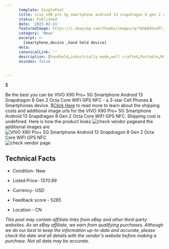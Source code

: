 ```yaml
---
      template: SinglePost
      title: vivo x90 pro 5g smartphone android 13 snapdragon 8 gen 2 octa core wifi gps nfc
      status: Published
      date: '2023-02-11'
      featuredImage: https://i.ebayimg.com/thumbs/images/g/Y60AAOSw1PljgYgC/s-l225.jpg
      category: 'News'
      excerpt: >-
        [smartphone,device ,hand held device]
      meta:
      canonicalLink: ''
      description: [handheld,industrially made,well crafted,Portable,Mobile,Compact,Convenient,Lightweight,Maneuverable,Man-portable,Miniature,Carriable,Hand-held,Light,Holdable,Transportable,Mobile device,Pocket-sized,On-the-go,Wireless,Cordless,Compact size,Convenient size, smartphone,device ,hand held device]
      noindex: false
      
        
---
```

$

Be the best you can be VIVO X90 Pro+ 5G Smartphone Android 13 Snapdragon 8 Gen 2 Octa Core WIFI GPS NFC - a 3-star Cell Phones & Smartphones device.
$[Click Here](https://www.ebay.com/itm/165798609068?hash=item269a5e00ac%3Ag%3AY60AAOSw1PljgYgC&mkevt=1&mkcid=1&mkrid=711-53200-19255-0&campid=%253CePNCampaignId%253E&customid=%253CreferenceId%253E&toolid=10049) to read more to learn about the shipping costs and additional image urls for the VIVO X90 Pro+ 5G Smartphone Android 13 Snapdragon 8 Gen 2 Octa Core WIFI GPS NFC. Shipping cost is undefined. Here is how the product looks ![check vendor page](https://i.ebayimg.com/thumbs/images/g/Y60AAOSw1PljgYgC/s-l225.jpg)and the additional images are![VIVO X90 Pro+ 5G Smartphone Android 13 Snapdragon 8 Gen 2 Octa Core WIFI GPS NFC](https://i.ebayimg.com/images/g/Y60AAOSw1PljgYgC/s-l960.jpg)![check vendor page](https://origin-galleryplus.ebayimg.com/ws/web/165798609068_2_0_1/225x225.jpg,https://origin-galleryplus.ebayimg.com/ws/web/165798609068_3_0_1/225x225.jpg,https://origin-galleryplus.ebayimg.com/ws/web/165798609068_4_0_1/225x225.jpg,https://origin-galleryplus.ebayimg.com/ws/web/165798609068_5_0_1/225x225.jpg,https://origin-galleryplus.ebayimg.com/ws/web/165798609068_6_0_1/225x225.jpg,https://origin-galleryplus.ebayimg.com/ws/web/165798609068_7_0_1/225x225.jpg)



 ## Technical Facts 



     
      

 - Condition- New 


      

 - Listed Price- 1370.99 


      

 - Currency- USD 


      

 - Feedback score - 5285 


      

 - Location - CN 


      
      

 *_This post may contain affiliate links from eBay and other third-party websites. As an eBay affiliate, we earn from qualifying purchases. Although we do our best to keep the information up-to-date and accurate, please check the date and all details with the vendor's website before making a purchase. Not all data may be accurate._*






